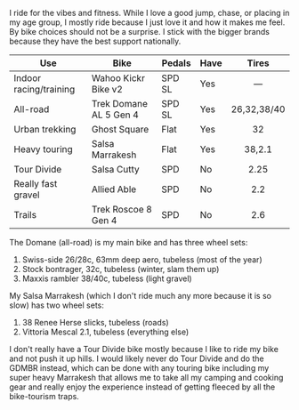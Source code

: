 I ride for the vibes and fitness. While I love a good jump, chase, or placing in my age group, I mostly ride because I just love it and how it makes me feel. By bike choices should not be a surprise. I stick with the bigger brands because they have the best support nationally.

| Use                    | Bike                   | Pedals | Have |    Tires    |
| ---------------------- | ---------------------- | ------ | ---- | :---------: |
| Indoor racing/training | Wahoo Kickr Bike v2    | SPD SL | Yes  |      —      |
| All-road               | Trek Domane AL 5 Gen 4 | SPD SL | Yes  | 26,32,38/40 |
| Urban trekking         | Ghost Square           | Flat   | Yes  |     32      |
| Heavy touring          | Salsa Marrakesh        | Flat   | Yes  |   38,2.1    |
| Tour Divide            | Salsa Cutty            | SPD    | No   |    2.25     |
| Really fast gravel     | Allied Able            | SPD    | No   |     2.2     |
| Trails                 | Trek Roscoe 8 Gen 4    | SPD    | No   |     2.6     |

The Domane (all-road) is my main bike and has three wheel sets:

1. Swiss-side 26/28c, 63mm deep aero, tubeless (most of the year)
2. Stock bontrager, 32c, tubeless (winter, slam them up)
3. Maxxis rambler 38/40c, tubeless (light gravel)

My Salsa Marrakesh (which I don't ride much any more because it is so slow) has two wheel sets:

1. 38 Renee Herse slicks, tubeless (roads)
2. Vittoria Mescal 2.1, tubeless (everything else)

I don't really have a Tour Divide bike mostly because I like to ride my bike and not push it up hills. I would likely never do Tour Divide and do the GDMBR instead, which can be done with any touring bike including my super heavy Marrakesh that allows me to take all my camping and cooking gear and really enjoy the experience instead of getting fleeced by all the bike-tourism traps.